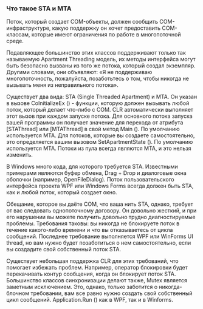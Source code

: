 ﻿### Что такое STA и MTA

Поток, который создает COM-объекты, должен сообщить COM-инфраструктуре, какую поддержку он хочет предоставить COM-классам, которые имеют ограничения по работе в многопоточной среде.

Подавляющее большинство этих классов поддерживают только так называемую Apartment Threading модель, их методы интерфейса могут быть безопасно вызваны из того же потока, который создал экземпляр. Другими словами, они объявляют: «Я не поддерживаю многопоточность, пожалуйста, позаботьтесь о том, чтобы никогда не вызывать меня из неправильного потока».

Существует два вида: STA (Single Threaded Apartment) и MTA. Он указан в вызове CoInitializeEx () - функции, которую должен вызывать любой поток, который делает что-либо с COM. CLR автоматически выполняет этот вызов при каждом запуске потока. Для основного потока запуска вашей программы он получает значение для перехода от атрибута [STAThread] или [MTAThread] в свой метод Main (). По умолчанию используется MTA. Для потоков, которые вы создаете самостоятельно, это определяется вашим вызовом SetApartmentState (). По умолчанию используется MTA. Потоки из пула всегда являются MTA, и это нельзя изменить.

В Windows много кода, для которого требуется STA. Известными примерами являются буфер обмена, Drag + Drop и диалоговые окна оболочки (например, OpenFileDialog). Поток пользовательского интерфейса проекта WPF или Windows Forms всегда должен быть STA, как и любой поток, который создает окно.

Обещание, которое вы даёте COM, что ваша нить STA, однако, требует от вас следовать однопоточному договору. Он довольно жесткий, и при его нарушении вы можете получить довольно трудно диагностируемые проблемы. Требования таковы: вы никогда не блокируете поток в течение какого-либо времени и что вы отказываетесь от цикла сообщений. Последнее требование выполняется WPF или WinForms UI thread, но вам нужно будет позаботиться о нем самостоятельно, если вы создадите свой собственный поток STA.

Существует небольшая поддержка CLR для этих требований, что помогает избежать проблем. Например, оператор блокировки будет перекачивать контур сообщения, когда он блокирует поток STA. Большинство классов синхронизации делают также, Mutex является заметным исключением. Это, однако, только заботится о никогда-блочном требовании, вам все равно нужно создать свой собственный цикл сообщений. Application.Run () как в WPF, так и в Winforms.

